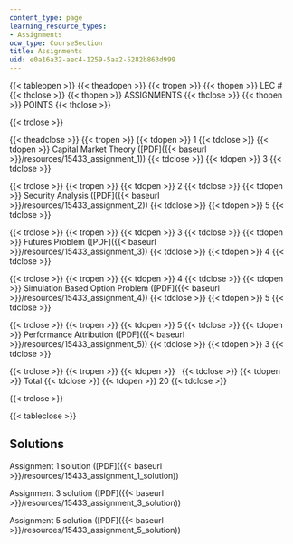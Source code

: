 ```yaml
---
content_type: page
learning_resource_types:
- Assignments
ocw_type: CourseSection
title: Assignments
uid: e0a16a32-aec4-1259-5aa2-5282b863d999
---
```


{{< tableopen >}}
{{< theadopen >}}
{{< tropen >}}
{{< thopen >}}
LEC #
{{< thclose >}}
{{< thopen >}}
ASSIGNMENTS
{{< thclose >}}
{{< thopen >}}
POINTS
{{< thclose >}}

{{< trclose >}}

{{< theadclose >}}
{{< tropen >}}
{{< tdopen >}}
1
{{< tdclose >}}
{{< tdopen >}}
Capital Market Theory ([PDF]({{< baseurl >}}/resources/15433_assignment_1))
{{< tdclose >}}
{{< tdopen >}}
3
{{< tdclose >}}

{{< trclose >}}
{{< tropen >}}
{{< tdopen >}}
2
{{< tdclose >}}
{{< tdopen >}}
Security Analysis ([PDF]({{< baseurl >}}/resources/15433_assignment_2))
{{< tdclose >}}
{{< tdopen >}}
5
{{< tdclose >}}

{{< trclose >}}
{{< tropen >}}
{{< tdopen >}}
3
{{< tdclose >}}
{{< tdopen >}}
Futures Problem ([PDF]({{< baseurl >}}/resources/15433_assignment_3))
{{< tdclose >}}
{{< tdopen >}}
4
{{< tdclose >}}

{{< trclose >}}
{{< tropen >}}
{{< tdopen >}}
4
{{< tdclose >}}
{{< tdopen >}}
Simulation Based Option Problem ([PDF]({{< baseurl >}}/resources/15433_assignment_4))
{{< tdclose >}}
{{< tdopen >}}
5
{{< tdclose >}}

{{< trclose >}}
{{< tropen >}}
{{< tdopen >}}
5
{{< tdclose >}}
{{< tdopen >}}
Performance Attribution ([PDF]({{< baseurl >}}/resources/15433_assignment_5))
{{< tdclose >}}
{{< tdopen >}}
3
{{< tdclose >}}

{{< trclose >}}
{{< tropen >}}
{{< tdopen >}}
 
{{< tdclose >}}
{{< tdopen >}}
Total
{{< tdclose >}}
{{< tdopen >}}
20
{{< tdclose >}}

{{< trclose >}}

{{< tableclose >}}

Solutions
---------

Assignment 1 solution ([PDF]({{< baseurl >}}/resources/15433_assignment_1_solution))

Assignment 3 solution ([PDF]({{< baseurl >}}/resources/15433_assignment_3_solution))

Assignment 5 solution ([PDF]({{< baseurl >}}/resources/15433_assignment_5_solution))